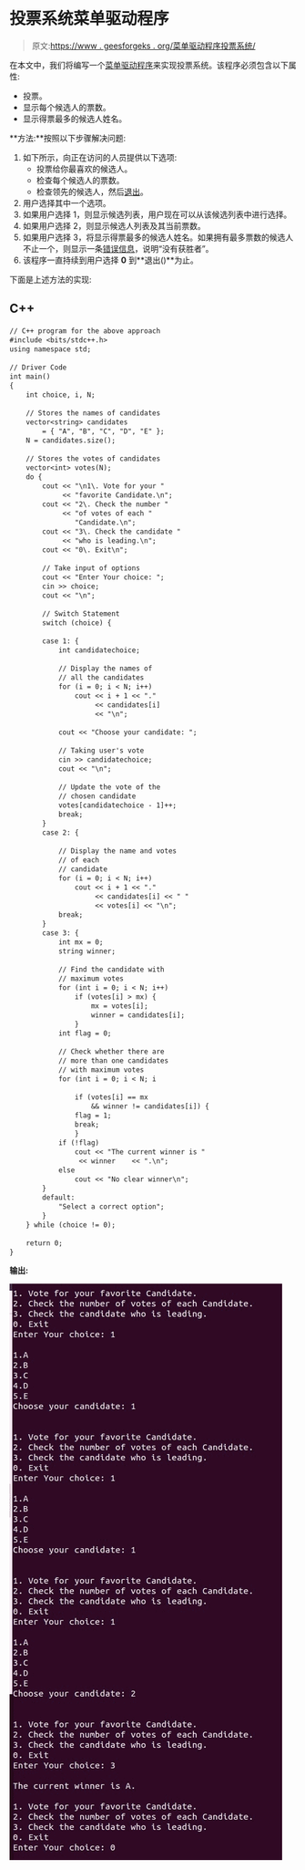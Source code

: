 # 投票系统菜单驱动程序

> 原文:[https://www . geesforgeks . org/菜单驱动程序投票系统/](https://www.geeksforgeeks.org/menu-driven-program-for-voting-system/)

在本文中，我们将编写一个[菜单驱动程序](https://www.geeksforgeeks.org/menu-driven-program-using-switch-case-c/)来实现投票系统。该程序必须包含以下属性:

*   投票。
*   显示每个候选人的票数。
*   显示得票最多的候选人姓名。

**方法:**按照以下步骤解决问题:

1.  如下所示，向正在访问的人员提供以下选项:
    *   投票给你最喜欢的候选人。
    *   检查每个候选人的票数。
    *   检查领先的候选人，然后[退出](https://www.geeksforgeeks.org/understanding-exit-abort-and-assert/)。
2.  用户选择其中一个选项。
3.  如果用户选择 1，则显示候选列表，用户现在可以从该候选列表中进行选择。
4.  如果用户选择 2，则显示候选人列表及其当前票数。
5.  如果用户选择 3，将显示得票最多的候选人姓名。如果拥有最多票数的候选人不止一个，则显示一条[错误信息](https://www.geeksforgeeks.org/error-handling-c-programs/)，说明“没有获胜者”。
6.  该程序一直持续到用户选择 **0** 到**退出()**为止。

下面是上述方法的实现:

## C++

```
// C++ program for the above approach
#include <bits/stdc++.h>
using namespace std;

// Driver Code
int main()
{
    int choice, i, N;

    // Stores the names of candidates
    vector<string> candidates
        = { "A", "B", "C", "D", "E" };
    N = candidates.size();

    // Stores the votes of candidates
    vector<int> votes(N);
    do {
        cout << "\n1\. Vote for your "
             << "favorite Candidate.\n";
        cout << "2\. Check the number "
             << "of votes of each "
                "Candidate.\n";
        cout << "3\. Check the candidate "
             << "who is leading.\n";
        cout << "0\. Exit\n";

        // Take input of options
        cout << "Enter Your choice: ";
        cin >> choice;
        cout << "\n";

        // Switch Statement
        switch (choice) {

        case 1: {
            int candidatechoice;

            // Display the names of
            // all the candidates
            for (i = 0; i < N; i++)
                cout << i + 1 << "."
                     << candidates[i]
                     << "\n";

            cout << "Choose your candidate: ";

            // Taking user's vote
            cin >> candidatechoice;
            cout << "\n";

            // Update the vote of the
            // chosen candidate
            votes[candidatechoice - 1]++;
            break;
        }
        case 2: {

            // Display the name and votes
            // of each
            // candidate
            for (i = 0; i < N; i++)
                cout << i + 1 << "."
                     << candidates[i] << " "
                     << votes[i] << "\n";
            break;
        }
        case 3: {
            int mx = 0;
            string winner;

            // Find the candidate with
            // maximum votes
            for (int i = 0; i < N; i++)
                if (votes[i] > mx) {
                    mx = votes[i];
                    winner = candidates[i];
                }
            int flag = 0;

            // Check whether there are
            // more than one candidates
            // with maximum votes
            for (int i = 0; i < N; i

                if (votes[i] == mx
                    && winner != candidates[i]) {
                flag = 1;
                break;
                }
            if (!flag)
                cout << "The current winner is "
                 << winner    << ".\n";
            else
                cout << "No clear winner\n";
        }
        default:
            "Select a correct option";
        }
    } while (choice != 0);

    return 0;
}
```

**输出:**

[![](img/0ffd8112a47ee947883078918ab7a2de.png)](https://media.geeksforgeeks.org/wp-content/cdn-uploads/20210318142229/569860.jpg)